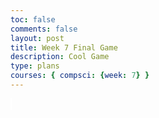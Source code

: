 ```yaml
---
toc: false
comments: false
layout: post
title: Week 7 Final Game
description: Cool Game
type: plans
courses: { compsci: {week: 7} }
---
```






<style>
    #canvas {
        margin: 0;
        border: 1px solid white;
        background: skyblue;
    }
</style>
<canvas id="canvas"></canvas>
<script>
    // Create empty canvas
    let canvas = document.getElementById('canvas');
    let c = canvas.getContext('2d');
    // Set the canvas dimensions
    canvas.width = 650;
    canvas.height = 400;
    // Set gravity value
    let gravity = 1.5;
    // Facing Value | true = right, false = left
    let facing = false;
    // Score
    let score = 0;
    // Define the Player class
    class Player {
        constructor() {
            // Initial position and velocity of the player
            this.position = {
                x: 100,
                y: 200
            };
            this.velocity = {
                x: 0,
                y: 0
            };
            // Dimensions of the player
            this.width = 30;
            this.height = 30;
        }
        // Method to draw the player on the canvas
        draw() {
            c.fillStyle = 'red';
            c.fillRect(this.position.x, this.position.y, this.width, this.height);
        }
        // Method to update the player position and velocity
        update() {
            this.draw();
            this.position.y += this.velocity.y;
            this.position.x += this.velocity.x;
            // Apply gravity if player is not at the bottom
            if (this.position.y + this.height + this.velocity.y <= canvas.height)
                this.velocity.y += gravity;
            else
                this.velocity.y = 0;
        }
    }
    //Make Sword
    class Sword {
        constructor(){
            this.position = {
                x: 100,
                y: 200
            };
            // Dimensions of the sword
            this.width = 5;
            this.height = 35;
        }
         // Method to draw the player on the canvas
        draw() {
            c.fillStyle = 'purple';
            c.fillRect(this.position.x, this.position.y, this.width, this.height);
        }
        // Method to update the player position and velocity
        update() {
            this.draw();
        }
    }
    // your_script.js
    // Define the Platform class
    class Platform {
        constructor() {
            // Initial position of the platform
            this.position = {
                x: 0,
                y: 360
            }
            //this.image = image;
            this.width = 650;
            this.height = 40;
        }
        // Method to draw the platform on the canvas
        draw() {
            c.fillStyle = 'green';
            c.fillRect(this.position.x, this.position.y, this.width, this.height);
        }
        update() {
            this.draw()
        }
    }
    // Define the Tube class
    class Tube {
        constructor(image) {
            // Initial position of the tube
            this.position = {
                x: 500,
                y: 180
            }
            this.image = image;
            this.width = 100;
            this.height = 120;
        }
        // Method to draw the tube on the canvas
        draw() {
            c.drawImage(this.image, this.position.x, this.position.y, this.width, this.height);
        }
    }
    // Define the BlockObject class
    class BlockObject {
        constructor(image) {
            // Initial position of the block object
            this.position = {
                x: 200,
                y: 100
            };
            this.image = image;
            this.width = 158;
            this.height = 79;
        }
        // Method to draw the block object on the canvas
        draw() {
            c.drawImage(this.image, this.position.x, this.position.y);
        }
    }
    //--
    // NEW CODE - CREATE GENERICOBJECT CLASS FOR THE BACKGROUND IMAGES
    //--
    class GenericObject {
        constructor({ x, y, image }) {
            this.position = {
                x,
                y
            };
            this.image = image;
            this.width = 760;
            this.height = 82;
        }
        // Method to draw the generic object on the canvas
        draw() {
            c.drawImage(this.image, this.position.x, this.position.y);
        }
    }
        // Load image sources
    let image = new Image();
    let imageTube = new Image();
    let imageBlock = new Image();
    //--
    // NEW CODE - ADD IMAGES FOR BACKGROUND
    //--
    let imageBackground = new Image();
    let imageHills = new Image();
    image.src = 'https://samayass.github.io/samayaCSA/images/platform.png';
    imageTube.src = 'https://samayass.github.io/samayaCSA/images/tube.png';
    imageBlock.src = 'https://samayass.github.io/samayaCSA/images/box.png';
    //--
    // NEW CODE - IMAGE URLS FOR BACKGROUND IMAGES
    //--
    imageBackground.src = 'https://samayass.github.io/samayaCSA/images/background.png';
    imageHills.src = '{{site.baseurl}}/images/Sonic_hedgehog_background.png'
    // Create instances of platform, tube, block object, and generic objects
    let platform = new Platform(image);
    let tube = new Tube(imageTube);
    let blockObject = new BlockObject(imageBlock);
    let sword = new Sword();
    //--
    // NEW CODE - CREATE ARRAY FOR GENERIC OBJECTS THEN ADD THE HILLS AND BACKGROUND
    //--
    let genericObjects = [
        new GenericObject({
            x:0, y:0, image: imageBackground
        }),
        new GenericObject({
            x:0, y:-150, image: imageHills
        }),
    ];
    player = new Player();
    // Define keys and their states
    let keys = {
        right: {
            pressed: false
        },
        left: {
            pressed: false
        }
    }; 
    // Animation loop
    function animate() {
        requestAnimationFrame(animate);
        c.clearRect(0, 0, canvas.width, canvas.height);
        //--
        // NEW CODE - DRAW GENERIC OBJECTS WITH FOR EACH LOOP
        //--
        genericObjects.forEach(genericObject => {
            genericObject.draw()
        });
        // Draw platform, player, tube, and block object
        player.update();
        sword.update();
        platform.draw();
        //
        //Move sword;
        if(facing == true){
            sword.position.y = player.position.y - 2;
            sword.position.x = (player.position.x + player.width/2) + 15;
        }else if(facing == false){
            sword.position.y = player.position.y - 2;
            sword.position.x = (player.position.x + player.width/2) - 15;
        }
        // Score
        //text(score);
        //Collisions
        collision(platform);
        //collision(blockObject);
        // Handle collisions and interactions
        // Handle collision between player and block object
        function collision(funcObject){
            if (
                player.position.y + player.height <= funcObject.position.y &&
                player.position.y + player.height + player.velocity.y >= funcObject.position.y &&
                player.position.x + player.width >= funcObject.position.x &&
                player.position.x <= funcObject.position.x + funcObject.width
            )
            {
                player.velocity.y = 0;
            }
        }
        //prevent form going too high
        if(
            player.position.y + player.height <= 30
        ){
            player.velocity.y = 0;
            player.position.y = 30+player.height
        }
        // Move the player horizontally and adjust other objects
        if (keys.right.pressed && player.position.x < 500) {
            player.velocity.x = 15;
        }
        else if (keys.left.pressed && player.position.x > 100) {
            player.velocity.x = -15;
        }
        //--
        // NEW CODE - PARALLAX SCROLLING EFFECT (MAKE THE BACKGROUND MOVE TO CREATE ILLUSION OF PLAYER MOVING)
        //--
        else {
            player.velocity.x = 0;
            if (keys.right.pressed && !keys.left.pressed) {
                // make the background move slower for a cooler effect
                genericObjects.forEach(genericObject => {
                    genericObject.position.x -= 5;
                });
            }
            else if (keys.left.pressed && !keys.right.pressed) {
                genericObjects.forEach(genericObject => {
                    genericObject.position.x += 5;
                });
            }
        }
    }
    // Start the animation loop
    animate();
    // Event listener for key presses
    addEventListener('keydown', ({ keyCode }) => {
        switch (keyCode) {
            case 65:
                console.log('left');
                keys.left.pressed = true;
                facing = false;
                break;
            case 83:
                console.log('down');
                break;
            case 68:
                console.log('right');
                keys.right.pressed = true;
                facing = true;
                break;
            case 87:
                console.log('up');
                if(player.velocity.y == 0){player.velocity.y = -20;}
                break;
        }
    });
    // Event listener for key releases
    addEventListener('keyup', ({ keyCode }) => {
        switch (keyCode) {
            case 65:
                console.log('left');
                keys.left.pressed = false;
                break;
            case 83:
                console.log('down');
                break;
            case 68:
                console.log('right');
                keys.right.pressed = false;
                break;
            case 87:
                console.log('up');
                //if(player.velocity.y == 0){player.velocity.y = -20;}
                break;
        }
    });

